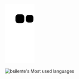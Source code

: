 ![](https://raw.githubusercontent.com/bsilente/bsilente/main/assets/github-contribution-grid-snake.svg)

![bsilente's Most used languages](https://github-readme-stats.vercel.app/api/top-langs/?username=bsilente&layout=compact&hide_border=true&langs_count=10&show_icons=true&theme=catppuccin_mocha)

